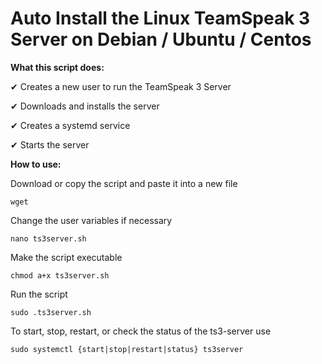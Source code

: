 # Auto Install the Linux TeamSpeak 3 Server on Debian / Ubuntu / Centos

**What this script does:**

✔ Creates a new user to run the TeamSpeak 3 Server

✔ Downloads and installs the server

✔ Creates a systemd service 

✔ Starts the server

**How to use:**

Download or copy the script and paste it into a new file

```wget ```

Change the user variables if necessary

```nano ts3server.sh```

Make the script executable
                                       
```chmod a+x ts3server.sh```

Run the script

```sudo .ts3server.sh```

To start, stop, restart, or check the status of the ts3-server use

```sudo systemctl {start|stop|restart|status} ts3server```
